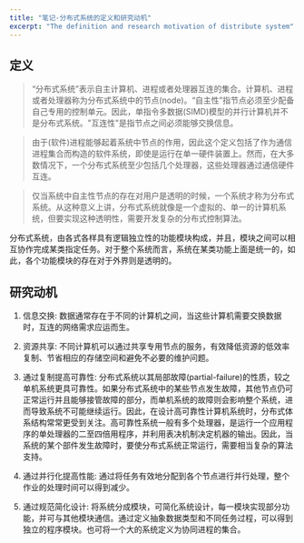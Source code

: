 ```yaml
---
title: "笔记-分布式系统的定义和研究动机"
excerpt: "The definition and research motivation of distribute system"
---
```


## 定义

> “分布式系统”表示自主计算机、进程或者处理器互连的集合。计算机、进程或者处理器称为分布式系统中的节点(node)。“自主性”指节点必须至少配备自己专用的控制单元。因此，单指令多数据(SIMD)模型的并行计算机并不是分布式系统。"互连性"是指节点之间必须能够交换信息。

> 由于(软件)进程能够起着系统中节点的作用，因此这个定义包括了作为通信进程集合而构造的软件系统，即使是运行在单一硬件装置上。然而，在大多数情况下，一个分布式系统至少包括几个处理器，这些处理器通过通信硬件互连。

> 仅当系统中自主性节点的存在对用户是透明的时候，一个系统才称为分布式系统。从这种意义上讲，分布式系统就像是一个虚拟的、单一的计算机系统，但要实现这种透明性，需要开发复杂的分布式控制算法。

分布式系统，由各式各样具有逻辑独立性的功能模块构成，并且，模块之间可以相互协作完成某类指定任务。对于整个系统而言，系统在某类功能上面是统一的，如此，各个功能模块的存在对于外界则是透明的。

## 研究动机

1. 信息交换: 数据通常存在于不同的计算机之间，当这些计算机需要交换数据时，互连的网络需求应运而生。

2. 资源共享: 不同计算机可以通过共享专用节点的服务，有效降低资源的低效率复制、节省相应的存储空间和避免不必要的维护问题。

3. 通过复制提高可靠性: 分布式系统以其局部故障(partial-failure)的性质，较之单机系统更具可靠性。如果分布式系统中的某些节点发生故障，其他节点仍可正常运行并且能够接管故障的部分，而单机系统的故障则会影响整个系统，进而导致系统不可能继续运行。因此，在设计高可靠性计算机系统时，分布式体系结构常常更受到关注。高可靠性系统一般有多个处理器，是运行一个应用程序的单处理器的二至四倍用程序，并利用表决机制决定机器的输出。因此，当系统的某个部件发生故障时，要使分布式系统正常运行，需要相当复杂的算法支持。

4. 通过并行化提高性能: 通过将任务有效地分配到各个节点进行并行处理，整个作业的处理时间可以得到减少。

5. 通过规范简化设计: 将系统分成模块，可简化系统设计，每一模块实现部分功能，并可与其他模块通信。通过定义抽象数据类型和不同任务过程，可以得到独立的程序模块。也可将一个大的系统定义为协同进程的集合。




